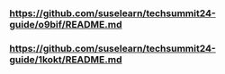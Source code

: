 
### https://github.com/suselearn/techsummit24-guide/o9bif/README.md

### https://github.com/suselearn/techsummit24-guide/1kokt/README.md

